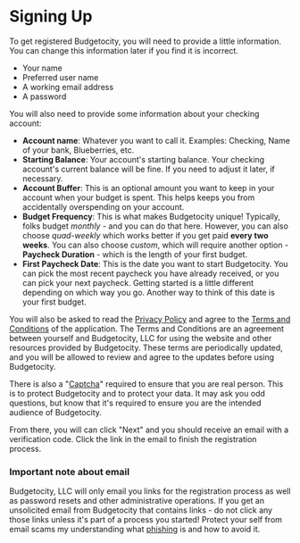 # Signing Up

To get registered Budgetocity, you will need to provide a little information.  You can change this information later if you find it is incorrect.

* Your name
* Preferred user name
* A working email address
* A password

You will also need to provide some information about your checking account:

* **Account name**: Whatever you want to call it. Examples: Checking, Name of your bank, Blueberries, etc. 
* **Starting Balance**: Your account's starting balance.  Your checking account's current balance will be fine.  If you need to adjust it later, if necessary. 
* **Account Buffer**: This is an optional amount you want to keep in your account when your budget is spent.  This helps keeps you from accidentally overspending on your account. 
* **Budget Frequency**: This is what makes Budgetocity unique!  Typically, folks budget _monthly_ - and you can do that here.  However, you can also choose _quad-weekly_ which works better if you get paid **every two weeks**.    You can also choose _custom_, which will require another option - **Paycheck Duration** - which is the length of your first budget. 
* **First Paycheck Date**: This is the date you want to start Budgetocity.  You can pick the most recent paycheck you have already received, or you can pick your next paycheck.  Getting started is a little different depending on which way you go.  Another way to think of this date is your first budget.

You will also be asked to read the [Privacy Policy](https://www.budgetocity.com/privacy) and agree to the [Terms and Conditions](https://www.budgetocity.com/terms) of the application.  The Terms and Conditions are an agreement between yourself and Budgetocity, LLC for using the website and other resources provided by Budgetocity.  These terms are periodically updated, and you will be allowed to review and agree to the updates before using Budgetocity.

There is also a "[Captcha](https://en.wikipedia.org/wiki/CAPTCHA)" required to ensure that you are real person.  This is to protect Budgetocity and to protect your data.  It may ask you odd questions, but know that it's required to ensure you are the intended audience of Budgetocity.

From there, you will can click "Next" and you should receive an email with a verification code.  Click the link in the email to finish the registration process.

### Important note about email

Budgetocity, LLC will only email you links for the registration process as well as password resets and other administrative operations.  If you get an unsolicited email from Budgetocity that contains links - do not click any those links unless it's part of a process you started!  Protect your self from email scams my understanding what [phishing](https://www.consumer.ftc.gov/articles/0003-phishing) is and how to avoid it.



